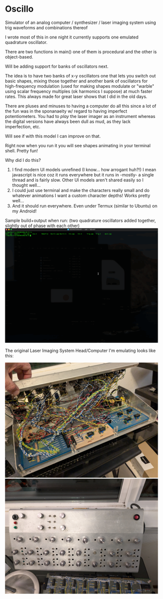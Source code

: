 # Oscillo
Simulator of an analog computer / synthesizer / laser imaging system using trig waveforms and combinations thereof


I wrote most of this in one night it currently supports one emulated quadrature oscillator.

There are two functions in main() one of them is procedural and the other is object-based.

Will be adding support for banks of oscillators next.

The idea is to have two banks of x-y oscillators one that lets you switch out basic shapes, mixing those together and
another bank of oscillators for high-frequency modulation (used for making shapes modulate or "warble" using
scalar frequency multiples (ok harmonics I suppose) at much faster rates.  This always made for great laser shows
that I did in the old days.

There are pluses and minuses to having a computer do all this since a lot of the fun was in the sponanaeity w/ regard
to having imperfect potentiometers.  You had to _play_ the laser imager as an instrument whereas the digital versions
have always been dull as mud, as they lack imperfection, etc.

Will see if with this model I can improve on that.

Right now when you run it you will see shapes animating in your terminal shell.  Pretty fun!

Why did I do this?

1.  I find modern UI models unrefined (I know... how arrogant huh?!)
    I mean javascript is nice coz it runs everywhere but it runs in -mostly- a single thread
      and is fairly slow.  Other UI models aren't shared easily so I thought well...
2.  I could just use terminal and make the characters really small and do whatever animations
      I want a custom character depths!  Works pretty well...
3.  And it should run everywhere.  Even under Termux (similar to Ubuntu) on my Android!

Sample build+output when run:
(two quadrature oscillators added together, slightly out of phase with each other)
![Oscillo screen shot](https://github.com/tpfaff100/Oscillo/blob/main/triganime.gif?raw=true)

The original Laser Imaging System Head/Computer I'm emulating looks like this:

![Laser Imaging System 1](https://github.com/tpfaff100/Oscillo/blob/main/AnalogLaserImagingSynth02.jpg?raw=true)
![Laser Imaging System 1](https://github.com/tpfaff100/Oscillo/blob/main/AnalogLaserImagingSynth01.jpg?raw=true)
